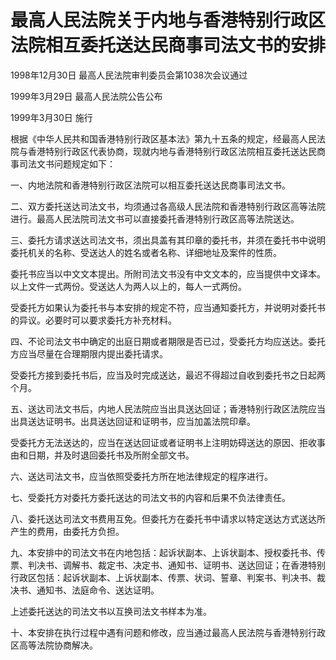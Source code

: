 # 最高人民法院关于内地与香港特别行政区法院相互委托送达民商事司法文书的安排

1998年12月30日 最高人民法院审判委员会第1038次会议通过

1999年3月29日 最高人民法院公告公布

1999年3月30日 施行

<!-- INFO END -->

根据《中华人民共和国香港特别行政区基本法》第九十五条的规定，经最高人民法院与香港特别行政区代表协商，现就内地与香港特别行政区法院相互委托送达民商事司法文书问题规定如下：

一、内地法院和香港特别行政区法院可以相互委托送达民商事司法文书。

二、双方委托送达司法文书，均须通过各高级人民法院和香港特别行政区高等法院进行。最高人民法院司法文书可以直接委托香港特别行政区高等法院送达。

三、委托方请求送达司法文书，须出具盖有其印章的委托书，并须在委托书中说明委托机关的名称、受送达人的姓名或者名称、详细地址及案件的性质。

委托书应当以中文文本提出。所附司法文书没有中文文本的，应当提供中文译本。以上文件一式两份。受送达人为两人以上的，每人一式两份。

受委托方如果认为委托书与本安排的规定不符，应当通知委托方，并说明对委托书的异议。必要时可以要求委托方补充材料。

四、不论司法文书中确定的出庭日期或者期限是否已过，受委托方均应送达。委托方应当尽量在合理期限内提出委托请求。

受委托方接到委托书后，应当及时完成送达，最迟不得超过自收到委托书之日起两个月。

五、送达司法文书后，内地人民法院应当出具送达回证；香港特别行政区法院应当出具送达证明书。出具送达回证和证明书，应当加盖法院印章。

受委托方无法送达的，应当在送达回证或者证明书上注明妨碍送达的原因、拒收事由和日期，并及时退回委托书及所附全部文书。

六、送达司法文书，应当依照受委托方所在地法律规定的程序进行。

七、受委托方对委托方委托送达的司法文书的内容和后果不负法律责任。

八、委托送达司法文书费用互免。但委托方在委托书中请求以特定送达方式送达所产生的费用，由委托方负担。

九、本安排中的司法文书在内地包括：起诉状副本、上诉状副本、授权委托书、传票、判决书、调解书、裁定书、决定书、通知书、证明书、送达回证；在香港特别行政区包括：起诉状副本、上诉状副本、传票、状词、誓章、判案书、判决书、裁决书、通知书、法庭命令、送达证明。

上述委托送达的司法文书以互换司法文书样本为准。

十、本安排在执行过程中遇有问题和修改，应当通过最高人民法院与香港特别行政区高等法院协商解决。